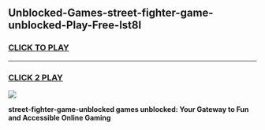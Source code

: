 
## Unblocked-Games-street-fighter-game-unblocked-Play-Free-lst8l
<h3>
<a href="https://premium76.site?title=street-fighter-game-unblocked&ref=18A1">CLICK TO PLAY</a></h3>
<hr>

<h3>
<a href="https://premium76.site?title=street-fighter-game-unblocked&ref=18A1">CLICK 2 PLAY</a>
  
</h3>

<a href="https://premium76.site?title=street-fighter-game-unblocked&ref=18A1"><img src="https://clearcache.store/games.png"></a>


**street-fighter-game-unblocked games unblocked: Your Gateway to Fun and Accessible Online Gaming**

